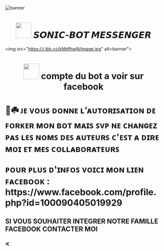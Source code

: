 <img src="https://i.ibb.co/SKzjm9M/image.jpg" alt="banner">
<h1 align="center"><img src="https://i.ibb.co/kMdfhwN/image.jpg" width="50px"> 𝙎𝙊𝙉𝙄𝘾-𝘽𝙊𝙏 𝙈𝙀𝙎𝙎𝙀𝙉𝙂𝙀𝙍 </h1>

<img src="https://i.ibb.co/kMdfhwN/image.jpg" alt=banner">
<h1 align="center"><img
src="https://i.ibb.co/kMdfhwN/image.jpg" width="50px"> compte du bot
a voir sur facebook </h1> 

<p align="center">
<h1 ❦ঔৣ☬𝐒𝐎𝐍𝐈𝐂☬ঔৣ❦>
<p>🏁☘️ ᴊᴇ ᴠᴏᴜꜱ ᴅᴏɴɴᴇ ʟ'ᴀᴜᴛᴏʀɪꜱᴀᴛɪᴏɴ ᴅᴇ ꜰᴏʀᴋᴇʀ ᴍᴏɴ ʙᴏᴛ ᴍᴀɪꜱ ꜱᴠᴩ ɴᴇ ᴄʜᴀɴɢᴇᴢ ᴩᴀꜱ ʟᴇꜱ ɴᴏᴍꜱ ᴅᴇꜱ ᴀᴜᴛᴇᴜʀꜱ ᴄ'ᴇꜱᴛ ᴀ ᴅɪʀᴇ ᴍᴏɪ ᴇᴛ ᴍᴇꜱ ᴄᴏʟʟᴀʙᴏʀᴀᴛᴇᴜʀꜱ </p>

<P> ᴩᴏᴜʀ ᴩʟᴜꜱ ᴅ'ɪɴꜰᴏꜱ ᴠᴏɪᴄɪ ᴍᴏɴ ʟɪᴇɴ ꜰᴀᴄᴇʙᴏᴏᴋ : https://www.facebook.com/profile.php?id=100090405019929 </p>

<h2 ☄️FACEBOOK SØNÏČ ÜČHÏWÅ >
<P> SI VOUS SOUHAITER INTEGRER NOTRE FAMILLE FACEBOOK CONTACTER MOI </P>
  
<
